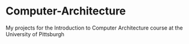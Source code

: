 # Computer-Architecture
My projects for the Introduction to Computer Architecture course at the University of Pittsburgh
